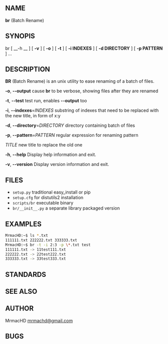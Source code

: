 NAME
----
__br__ (Batch Rename)

SYNOPIS
-------
br [ __-h __ ] [ __-v__ ] [ __-o__ ] [ __-t__ ] [ __-i INDEXES__ ] [ __-d DIRECTORY__ ] [ __-p PATTERN__ ] ...

DESCRIPTION
-----------
__BR__  (Batch Rename) is an unix utility to ease renaming of a batch of files.

__-o__, __--output__
cause __br__ to be verbose, showing files after they are renamed

__-t__, __--test__
test run, enables __--output__ too

__-i__, __--indexes__=_INDEXES_
substring of indexes that need to be replaced with the new title, in form of x:y

__-d__, __--directory__=_DIRECTORY_
directory containing batch of files

__-p__, __--pattern__=_PATTERN_
regular expression for renaming pattern

_TITLE_ new title to replace the old one

__-h__, __--help__
Display help information and exit.

__-v__, __--version__
Display version information and exit.

FILES
-----
+ `setup.py`  		traditional easy_install or pip
+ `setup.cfg` 		for distutils2 installation
+ `scripts/br`		executable binary
+ `br/__init__.py` 	a separate library packaged version

EXAMPLES
--------
```bash
MrmacHD:~$ ls *.txt
111111.txt 222222.txt 333333.txt
MrmacHD:~$ br -t -i 2:3 -p \*.txt test
111111.txt -> 11test111.txt
222222.txt -> 22test222.txt
333333.txt -> 33test333.txt
``` 

STANDARDS
---------


SEE ALSO
--------

AUTHOR
------
MrmacHD <mrmachd@gmail.com>

BUGS
----

